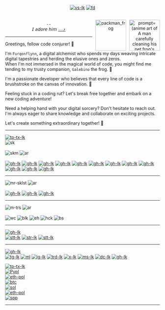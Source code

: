 <!---------------------START------------------------------>
[t3]: https://text.media.giphy.com/v1/media/giphy.gif?token=eyJhbGciOiJIUzI1NiIsInR5cCI6IkpXVCJ9.eyJrZXkiOiJwcm9kLTIwMjAtMDQtMjIiLCJzdHlsZSI6ImgxdGl0bGUiLCJ0ZXh0IjoiRnVycW9uJTIwRmx5bm4lMjBpcyUyMGhlcmUhJTIwTGV0J3MlMjBDb2RlISIsImlhdCI6MTczMDI0NjExNX0.Ck6TMt3P1A2X_mx-AZMcyzDkqze1cs5hueOurb1es_g
[fd]:https://cmalf.github.io
[tp-tx-lk]: https://readme-typing-svg.demolab.com
[h2]: https://readme-typing-svg.demolab.com?font=Playfair+Display&size=25&pause=1000&color=F1F5F7&Center=true&width=435&lines=%E1%9D%B0.%E1%90%9F%E2%9D%97%EF%B8%8FCoding+is+My+Canvas...
[sk]: https://img.shields.io/badge/Skills-Programming_Languages-informational.svg?&color=B22222&style=plastic
[skm]: https://img.shields.io/badge/I'm%20proficient%20in%20:%20-cyan
[mr-sklst]: https://img.shields.io/badge/Currently%20expanding%20my%20skillset%20to%20include%20:%20-cyan
[m-trs]: https://img.shields.io/badge/My_interests_include_:_-cyan
[hck]: https://img.shields.io/badge/Hackintosh-cyan
[wc]:https://img.shields.io/badge/Web_Scraping-grey
[blk]:https://img.shields.io/badge/blockchain-blue
[eh]:https://img.shields.io/badge/Ethical_Hacking-white
[bs]:https://img.shields.io/badge/Bot_Script-grey
[ar]: https://img.shields.io/badge/%20⤵%20-007ACC
[st]: https://readme-typing-svg.demolab.com?font=Playfair+Display&pause=1000&width=435&lines=%F0%9F%93%9A+%EF%BC%B3%EF%BC%B4%EF%BC%A1%EF%BC%B4%EF%BC%B3
[tr]: https://readme-typing-svg.demolab.com?font=Playfair+Display&pause=1000&width=435&lines=%F0%9F%8E%96%EF%B8%8F+%EF%BC%B4%EF%BC%B2%EF%BC%AF%EF%BC%B0%EF%BC%A8%EF%BC%B9
[cn]: https://readme-typing-svg.demolab.com?font=Playfair+Display&pause=1000&width=435&lines=%F0%9F%AB%B1%F0%9F%8F%BC%E2%80%8D%F0%9F%AB%B2%F0%9F%8F%BB+%EF%BC%A7%EF%BC%A5%EF%BC%B4+%EF%BC%A9%EF%BC%AE+%EF%BC%B4%EF%BC%AF%EF%BC%B5%EF%BC%A3%EF%BC%A8
[stt-lk]: https://github.com/anuraghazra/github-readme-stats
[str-lk]: https://git.io/streak-stats
[stts]: https://github-readme-stats.vercel.app/api?username=cmalf&theme=vision-friendly-dark&rank_icon=github
[strk]: https://streak-stats.demolab.com?user=cmalf&theme=highcontrast&hide_border=false
[tl]: https://github-readme-stats.vercel.app/api/top-langs/?username=cmalf&layout=compact&hide_progress=false&theme=highcontrast
[bash]: https://img.shields.io/badge/Shell_script-121011.svg?style=for-the-badge&logo=gnu-bash&logoColor=white
[php]: https://img.shields.io/badge/PHP-777BB4.svg?style=for-the-badge&logo=php&logoColor=white
[py]: https://img.shields.io/badge/Python-14354C.svg?style=for-the-badge&logo=python&logoColor=white
[jv]: https://img.shields.io/badge/java-%23ED8B00.svg?style=for-the-badge&logo=java&logoColor=white
[js]: https://img.shields.io/badge/JavaScript-323330.svg?style=for-the-badge&logo=javascript&logoColor=F7DF1E
[ts]: https://img.shields.io/badge/TypeScript-007ACC.svg?style=for-the-badge&logo=typescript&logoColor=white
[njs]: https://img.shields.io/badge/Node.js-43853D.svg?style=for-the-badge&logo=node.js&logoColor=white
[go]: https://img.shields.io/badge/Go-00ADD8.svg?style=for-the-badge&logo=go&logoColor=white
[rb]: https://img.shields.io/badge/Ruby-CC342D.svg?style=for-the-badge&logo=ruby&logoColor=white
[rs]: https://img.shields.io/badge/Rust-000000.svg?style=for-the-badge&logo=rust&logoColor=white
[c]: https://img.shields.io/badge/C-00599C.svg?logo=c&style=for-the-badge&logoColor=white
[c#]: https://img.shields.io/badge/C%23-239120.svg?style=for-the-badge&logo=c-sharp&logoColor=white
[c++]: https://img.shields.io/badge/C++-00599C.svg?style=for-the-badge&logo=c%2B%2B&logoColor=white
[pl]: https://img.shields.io/badge/Perl-39457E.svg?style=for-the-badge&logo=perl&logoColor=white
[lua]: https://img.shields.io/badge/Lua-2C2D72.svg?style=for-the-badge&logo=lua&logoColor=white
[ig-lk]: https://instagram.com/thesilentreal
[trd-lk]: https://threads.net/thesilentreal
[x-lk]: https://x.com/furqonflynn
[dc-lk]: https://discord.com/user/968987915596202065
[tg-lk]: https://telegram.me/furqonflynn
[ms-lk]: https://mastodon.social/@furqonflynn
[gh-lk]: https://github.com/cmalf
[ig]: https://img.shields.io/badge/Instagram-E4405F.svg?style=for-the-badge&logo=instagram&logoColor=white
[trd]: https://img.shields.io/badge/Threads-000033.svg?style=for-the-badge&logo=threads&logoColor=white
[x]: https://img.shields.io/badge/Twitter-1DA1F2.svg?style=for-the-badge&logo=twitter&logoColor=white
[dc]: https://img.shields.io/badge/Discord-7289DA.svg?style=for-the-badge&logo=discord&logoColor=white
[tg]: https://img.shields.io/badge/Telegram-2CA5E0.svg?style=for-the-badge&logo=telegram&logoColor=white
[gh]: https://img.shields.io/badge/Github-100000.svg?style=for-the-badge&logo=github&logoColor=white
[ms]: https://img.shields.io/badge/-MASTODON-%232B90D9?style=for-the-badge&logo=mastodon&logoColor=white
[ml]: mailto:caturmahdi.alfurqon@icloud.com
[ml-b]:https://img.shields.io/badge/Email-D14836?style=for-the-badge&logo=gmail&logoColor=white
[cff]: https://readme-typing-svg.herokuapp.com?font=Creepster&size=25&color=FFFFFF&center=false&lines=Buy+Me+Coffee!  
[spp]: https://paypal.me/caturmahdialfurqon
[spp-b]: https://img.shields.io/badge/I_APPRECIATE_YOUR-SUPPORT-000033.svg?&style=for-the-badge&logo=GitHub-Sponsors&logoColor=FF8C00
[pypl]: https://paypal.me/caturmahdialfurqon
[eth-pol]: https://github.com/cmalf/cmalf/blob/main/QR-Code/Support.md
[btc]: https://github.com/cmalf/cmalf/blob/main/QR-Code/Support.md
[sol]: https://github.com/cmalf/cmalf/blob/main/QR-Code/Support.md
[pypl-b]: https://img.shields.io/badge/Paypal-00457C.svg?&style=for-the-badge&logo=paypal&logoColor=white
[eth-b]: https://img.shields.io/badge/ETH-0x07Fe74030B01B1F9A9c2699929d7CAFDa66Ebf06-informational.svg?&style=for-the-badge&color=blue
[ethx]: https://img.shields.io/badge/Ethereum-0x07Fe74030B01B1F9A9c2699929d7CAFDa66Ebf06-blue?&style=for-the-badge&logo=Ethereum&logoColor=blue
[btc-b]: https://img.shields.io/badge/Bitcoin-bc1qf8d3fcl4zf08qy3ecz8jyw3cf8y8urd0s2g32s-FF8C00.svg?&style=for-the-badge&logo=bitcoin&logoColor=FF8C00
[sol-b]: https://img.shields.io/badge/SOL-73hvmQLGmfxXiJqvqiG2MwZReC9H3tFusZJGfffrBHpy-9B59B6.svg?&style=for-the-badge&logo=solana&logoColor=9B59B6
[pol-b]: https://img.shields.io/badge/POL-0x07Fe74030B01B1F9A9c2699929d7CAFDa66Ebf06-cyan.svg?&style=for-the-badge&logo=POLYGON&logoColor=cyan
[vs-lk]: https://github.com/antonkomarev/github-profile-views-counter
[vws]: https://komarev.com/ghpvc/?username=cmalf&label=Profile%20views&color=00CED1&style=plastic
[tph-lk]: https://github.com/ryo-ma/github-profile-trophy
[tph]: https://github-profile-trophy.vercel.app/?username=cmalf&theme=chalk&no-bg=true&margin-w=15
[gp]: https://img.shields.io/badge/Github_Page:-Flynn_Docs-B22222.svg?logo=github&logoColor=white&color=B22222
<!-------END-Configuration--------STARTING_h1----------->

<div align="center">
  
[![vs-lk][vws]][vs-lk]
[![fd][gp]][fd] <br><br>
<!--[![gh-lk][t3]][gh-lk]-->
<!-----------------------me-and-gale-------------------->
[<img src="https://github.com/user-attachments/assets/93f783fe-2563-4ba3-a378-b47c49119506" title="prompt=(anime art of A man carefully cleaning his pet frog's tank, ensuring its health and happiness:1.2), masterpiece, 4k, best quality, anime art
negativePrompt=(worst quality, low quality:1.3), , low-quality, deformed, text, poorly drawn, hilariously bad drawing, bad 3D render
guidanceScale=7
seed=752697701" width="100" height="100" style="float: right; margin-left: 10px;"/>&nbsp;](https://github.com/user-attachments/assets/93f783fe-2563-4ba3-a378-b47c49119506) [<img src="galebino/galebino-2.jpeg" title="I adopted Galebino as a tiny pacman frog tadpole on June 16, 2023. It's been a joy watching him grow." alt="packman_frog" width="100" height="100" style="float: right; margin-left: 10px;"/>&nbsp;](https://www.instagram.com/stories/highlights/17945324393890000/) <br>
𝘐 𝘢𝘥𝘰𝘳𝘦 𝘩𝘪𝘮 [𓂋⤴](https://raw.githubusercontent.com/cmalf/cmalf/refs/heads/main/galebino/galebino-2.jpeg)
<!------------------------about-me---------------------->
<div align=left > <hr>

Greetings, fellow code conjurer! 👋 <br>

I'm `Furqonflynn`, a digital alchemist who spends my days weaving intricate digital tapestries and herding the elusive ones and zeros. <br> When I'm not immersed in the magical world of code, you might find me tending to my trusty companion, `Galebino` the frog. 🐸 <br>

I'm a passionate developer who believes that every line of code is a brushstroke on the canvas of innovation. 🎨 <br>

Feeling stuck in a coding rut? Let's break free together and embark on a new coding adventure! <br>

Need a helping hand with your digital sorcery? Don't hesitate to reach out.<br> I'm always eager to share knowledge and collaborate on exciting projects.<br>

Let's create something extraordinary together! 💫 <hr>
<!------------------------skill------------------------->
[![tp-tx-lk][h2]][tp-tx-lk] <br>
![sk] <br><br>
![skm] ![ar] <br><br> [![gh-lk][bash]][gh-lk] [![gh-lk][php]][gh-lk] [![gh-lk][py]][gh-lk] [![gh-lk][js]][gh-lk] [![gh-lk][ts]][gh-lk] [![gh-lk][njs]][gh-lk] [![gh-lk][go]][gh-lk] [![gh-lk][rb]][gh-lk] [![gh-lk][pl]][gh-lk] [![gh-lk][lua]][gh-lk] [![gh-lk][jv]][gh-lk]  [![gh-lk][rs]][gh-lk] <hr>
![mr-sklst] ![ar] <br><br> [![gh-lk][c]][gh-lk] [![gh-lk][c#]][gh-lk] [![gh-lk][c++]][gh-lk] <hr>
![m-trs] ![ar] <br><br> ![wc] ![blk] ![eh] ![hck] ![bs]
<hr>

<!------------------------stats------------------------->
[![gh-lk][st]][gh-lk] <br>
[![stt-lk][stts]][stt-lk]
[![str-lk][strk]][str-lk]
[![stt-lk][tl]][stt-lk] <hr>
<!------------------------trophy------------------------
[![gh-lk][tr]][gh-lk]
[![tph-lk][tph]][tph-lk]
<!------------------------contact----------------------->
[![gh-lk][cn]][gh-lk] <br>
[![tg-lk][tg]][tg-lk] [![ml][ml-b]][ml] [![ig-lk][ig]][ig-lk] [![trd-lk][trd]][trd-lk] [![x-lk][x]][x-lk] [![ms-lk][ms]][ms-lk] [![dc-lk][dc]][dc-lk] [![gh-lk][gh]][gh-lk]
<!------------------------support----------------------->
[![tp-tx-lk][cff]][tp-tx-lk] <br>
[![Pypl][pypl-b]][pypl] <br> [![eth-pol][ethx]][eth-pol] <br> [![btc][btc-b]][btc] <br> [![sol][sol-b]][sol] <br> [![eth-pol][pol-b]][eth-pol] <br> [![spp][spp-b]][spp] <hr>
<!-------------------------END-------------------------->

